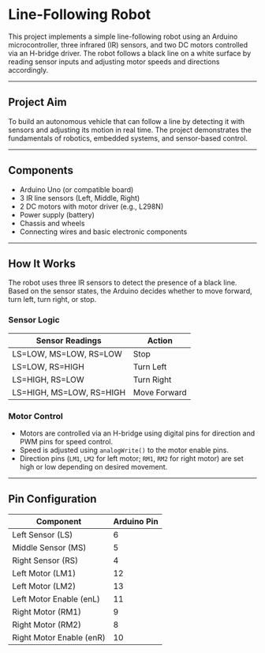 # Line-Following Robot

This project implements a simple line-following robot using an Arduino microcontroller, three infrared (IR) sensors, and two DC motors controlled via an H-bridge driver. The robot follows a black line on a white surface by reading sensor inputs and adjusting motor speeds and directions accordingly.

---

## Project Aim

To build an autonomous vehicle that can follow a line by detecting it with sensors and adjusting its motion in real time. The project demonstrates the fundamentals of robotics, embedded systems, and sensor-based control.

---

## Components

- Arduino Uno (or compatible board)  
- 3 IR line sensors (Left, Middle, Right)  
- 2 DC motors with motor driver (e.g., L298N)  
- Power supply (battery)  
- Chassis and wheels  
- Connecting wires and basic electronic components  

---

## How It Works

The robot uses three IR sensors to detect the presence of a black line. Based on the sensor states, the Arduino decides whether to move forward, turn left, turn right, or stop.

### Sensor Logic

| Sensor Readings          | Action       |
|-------------------------|--------------|
| LS=LOW, MS=LOW, RS=LOW  | Stop         |
| LS=LOW, RS=HIGH          | Turn Left    |
| LS=HIGH, RS=LOW          | Turn Right   |
| LS=HIGH, MS=LOW, RS=HIGH| Move Forward |

### Motor Control

- Motors are controlled via an H-bridge using digital pins for direction and PWM pins for speed control.
- Speed is adjusted using `analogWrite()` to the motor enable pins.
- Direction pins (`LM1`, `LM2` for left motor; `RM1`, `RM2` for right motor) are set high or low depending on desired movement.

---

## Pin Configuration

| Component          | Arduino Pin |
|--------------------|-------------|
| Left Sensor (LS)   | 6           |
| Middle Sensor (MS) | 5           |
| Right Sensor (RS)  | 4           |
| Left Motor (LM1)   | 12          |
| Left Motor (LM2)   | 13          |
| Left Motor Enable (enL) | 11      |
| Right Motor (RM1)  | 9           |
| Right Motor (RM2)  | 8           |
| Right Motor Enable (enR) | 10      |

